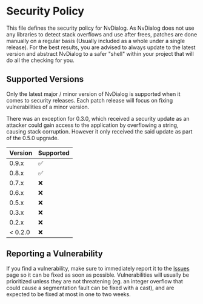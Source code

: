 # Security Policy
This file defines the security policy for NvDialog. As NvDialog does not use any libraries to detect stack overflows and use after frees, patches are
done manually on a regular basis (Usually included as a whole under a single release). For the best results, you are advised to always update to the latest version
and abstract NvDialog to a safer "shell" within your project that will do all the checking for you.

## Supported Versions
Only the latest major / minor version of NvDialog is supported when it comes to security releases. Each patch release will focus on fixing 
vulnerabilities of a minor version.

There was an exception for 0.3.0, which received a security update as an attacker could gain access to the application by overflowing a string, causing stack corruption.
However it only received the said update as part of the 0.5.0 upgrade.

| Version | Supported          |
| ------- | ------------------ |
| 0.9.x   | :white_check_mark: |
| 0.8.x   | :white_check_mark: |
| 0.7.x   | :x:                |
| 0.6.x   | :x:                |
| 0.5.x   | :x:                |
| 0.3.x   | :x:                |
| 0.2.x   | :x:                |
| < 0.2.0 | :x:                |

## Reporting a Vulnerability
If you find a vulnerability, make sure to immediately report it to the [Issues](https://github.com/tseli0s/nvdialog/issues) page so it can be fixed as soon as
possible. Vulnerabilities will usually be prioritized unless they are not threatening (eg. an integer overflow that could cause a segmentation fault can be fixed with a cast), and are expected to be
fixed at most in one to two weeks.
